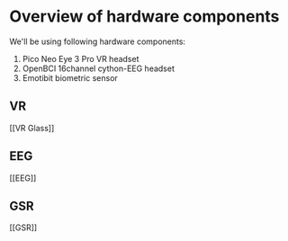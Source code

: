 # Overview of hardware components

We'll be using following hardware components:

1. Pico Neo Eye 3 Pro VR headset
2. OpenBCI 16channel cython-EEG headset
3. Emotibit biometric sensor

## VR
[[VR Glass]]
## EEG
[[EEG]]
## GSR
[[GSR]]